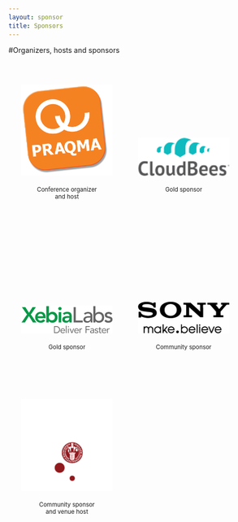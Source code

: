 ```yaml
---
layout: sponsor
title: Sponsors
---
```

#Organizers, hosts and sponsors

<div style="width:180px;float:left;padding:25px;">
  <div style="height:200px;position:relative;">
    <a href="/sponsors/praqma.html"><img style="position: absolute; bottom: 0;width:200px" src="/images/praqma_logo_3D-_small.png" /></a>
  </div>
  <div style="height:40px;text-align:center;font-size:82%;padding-top:20px;">Conference organizer<br/>and host</div>
</div>

<div style="width:180px;float:left;padding:25px;">
  <div style="height:200px;position:relative;">
    <a href="/sponsors/cloudbees.html"><img style="position: absolute; bottom: 0;width:200px" src="/images/CloudBees-logo.png" /></a>
  </div>
  <div style="height:40px;text-align:center;font-size:82%;padding-top:20px;">Gold sponsor</div>
</div>

<div style="width:180px;float:left;padding:25px;">
  <div style="height:200px;position:relative;">
    <a href="/sponsors/xbialabs.html"><img style="position: absolute; bottom: 0;width:200px" src="/images/XebiaLabs.png" /></a>
  </div>
  <div style="height:40px;text-align:center;font-size:82%;padding-top:20px;">Gold sponsor</div>
</div>

<div style="width:180px;float:left;padding:25px;">
  <div style="height:200px;position:relative;">
    <a href="/sponsors/sonymobile.html"><img style="position: absolute; bottom: 0;width:200px" src="/images/sony_logo.png" /></a>
  </div>
  <div style="height:40px;text-align:center;font-size:82%;padding-top:20px;">Community sponsor</div>
</div>

<div style="width:180px;float:left;padding:25px;">
  <div style="height:200px;position:relative;">
    <a href="/sponsors/ucph.html"><img style="position: absolute; bottom: 0;width:200px" src="/images/UniOfCPH.gif" /></a>
  </div>
  <div style="height:40px;text-align:center;font-size:82%;padding-top:20px;">Community sponsor<br> and venue host</div>
</div>
